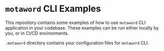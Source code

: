 # `motaword` CLI Examples

This repository contains some examples of how to use `motaword` CLI application in your codebase. These examples can be run either locally by you, or in CI/CD environments.

`.motaword` directory contains your configuration files for `motaword` CLI.